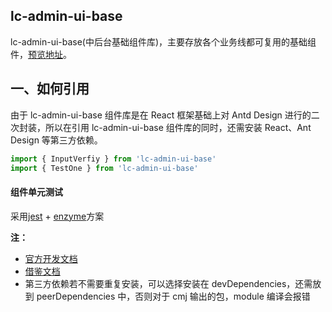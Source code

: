 ## lc-admin-ui-base

lc-admin-ui-base(中后台基础组件库)，主要存放各个业务线都可复用的基础组件，[预览地址](https://lcyh.github.io/lc-admin-ui-base/)。

## 一、如何引用

由于 lc-admin-ui-base 组件库是在 React 框架基础上对 Antd Design 进行的二次封装，所以在引用 lc-admin-ui-base 组件库的同时，还需安装 React、Ant Design 等第三方依赖。

```JavaScript
import { InputVerfiy } from 'lc-admin-ui-base'
import { TestOne } from 'lc-admin-ui-base'
```

#### 组件单元测试

采用[jest](https://jestjs.io/docs/en/api) + [enzyme](https://enzymejs.github.io/enzyme/)方案

**注：**

- [官方开发文档](https://d.umijs.org/zh-CN)
- [借鉴文档](https://juejin.cn/post/6844904200359378958#heading-20)
- 第三方依赖若不需要重复安装，可以选择安装在 devDependencies，还需放到 peerDependencies 中，否则对于 cmj 输出的包，module 编译会报错
